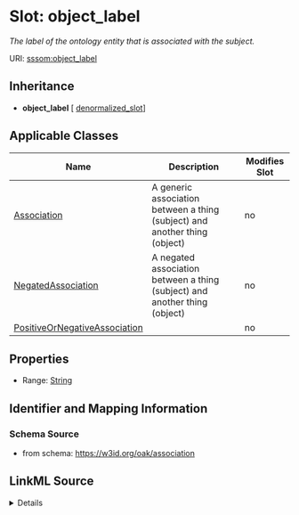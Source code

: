 

# Slot: object_label


_The label of the ontology entity that is associated with the subject._



URI: [sssom:object_label](https://w3id.org/sssom/object_label)




## Inheritance

* **object_label** [ [denormalized_slot](denormalized_slot.md)]






## Applicable Classes

| Name | Description | Modifies Slot |
| --- | --- | --- |
| [Association](Association.md) | A generic association between a thing (subject) and another thing (object) |  no  |
| [NegatedAssociation](NegatedAssociation.md) | A negated association between a thing (subject) and another thing (object) |  no  |
| [PositiveOrNegativeAssociation](PositiveOrNegativeAssociation.md) |  |  no  |







## Properties

* Range: [String](String.md)





## Identifier and Mapping Information







### Schema Source


* from schema: https://w3id.org/oak/association




## LinkML Source

<details>
```yaml
name: object_label
description: The label of the ontology entity that is associated with the subject.
from_schema: https://w3id.org/oak/association
rank: 1000
mixins:
- denormalized_slot
slot_uri: sssom:object_label
alias: object_label
domain_of:
- PositiveOrNegativeAssociation
range: string

```
</details>
